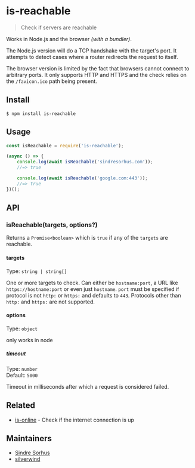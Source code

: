 # is-reachable

> Check if servers are reachable

Works in Node.js and the browser *(with a bundler)*.

The Node.js version will do a TCP handshake with the target's port. It attempts to detect cases where a router redirects the request to itself.

The browser version is limited by the fact that browsers cannot connect to arbitrary ports. It only supports HTTP and HTTPS and the check relies on the `/favicon.ico` path being present.

## Install

```
$ npm install is-reachable
```

## Usage

```js
const isReachable = require('is-reachable');

(async () => {
	console.log(await isReachable('sindresorhus.com'));
	//=> true

	console.log(await isReachable('google.com:443'));
	//=> true
})();
```

## API

### isReachable(targets, options?)

Returns a `Promise<boolean>` which is `true` if any of the `targets` are reachable.

#### targets

Type: `string | string[]`

One or more targets to check. Can either be `hostname:port`, a URL like `https://hostname:port` or even just `hostname`. `port` must be specified if protocol is not `http:` or `https:` and defaults to `443`. Protocols other than `http:` and `https:` are not supported.

#### options

Type: `object`

only works in node

##### timeout

Type: `number`\
Default: `5000`

Timeout in milliseconds after which a request is considered failed.

## Related

- [is-online](https://github.com/sindresorhus/is-online) - Check if the internet connection is up

## Maintainers

- [Sindre Sorhus](https://github.com/sindresorhus)
- [silverwind](https://github.com/silverwind)
